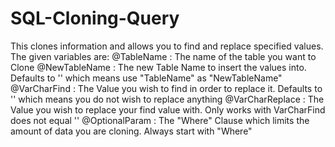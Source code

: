 # SQL-Cloning-Query
This clones information and allows you to find and replace specified values.
The given variables are:
@TableName : The name of the table you want to Clone
@NewTableName : The new Table Name to insert the values into. Defaults to '' which means use "TableName" as "NewTableName"
@VarCharFind : The Value you wish to find in order to replace it. Defaults to '' which means you do not wish to replace anything
@VarCharReplace : The Value you wish to replace your find value with. Only works with VarCharFind does not equal ''
@OptionalParam : The "Where" Clause which limits the amount of data you are cloning. Always start with "Where"
